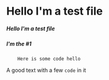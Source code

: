 # Hello I'm a test file
##### Hello I'm a test file
##### I'm the #1
```javascript
    Here is some code hello
```
A good text with a few `code` in it
